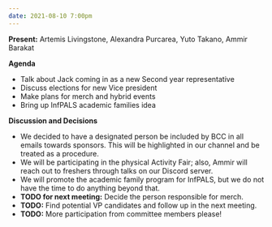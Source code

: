 ```yaml
---
date: 2021-08-10 7:00pm
---
```


**Present:** Artemis Livingstone, Alexandra Purcarea, Yuto Takano, Ammir Barakat

**Agenda**

- Talk about Jack coming in as a new Second year representative
- Discuss elections for new Vice president
- Make plans for merch and hybrid events
- Bring up InfPALS academic families idea

**Discussion and Decisions**

- We decided to have a designated person be included by BCC in all emails towards sponsors. This will be highlighted in our channel and be treated as a procedure.
- We will be participating in the physical Activity Fair; also, Ammir will reach out to freshers through talks on our Discord server.
- We will promote the academic family program for InfPALS, but we do not have the time to do anything beyond that.
- **TODO for next meeting:** Decide the person responsible for merch.
- **TODO:** Find potential VP candidates and follow up in the next meeting.
- **TODO:** More participation from committee members please!
